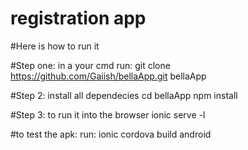# registration app
#Here is how to run it

#Step one: in a your cmd
run: git clone https://github.com/Gaiish/bellaApp.git bellaApp

#Step 2: install all dependecies
cd bellaApp
npm install

#Step 3: to run it into the browser
ionic serve -l

#to test the apk:
run: ionic cordova build android
